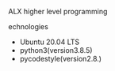 ALX higher level programming

echnologies
* Ubuntu 20.04 LTS
* python3(version3.8.5)
* pycodestyle(version2.8.)





